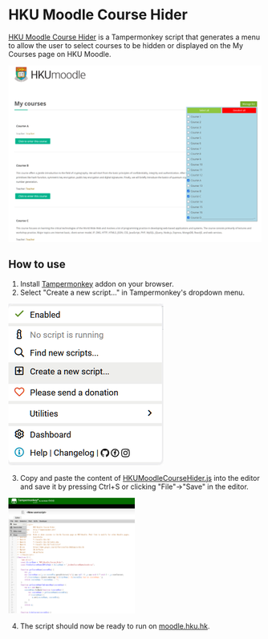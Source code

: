 # HKU Moodle Course Hider
[HKU Moodle Course Hider](./HKUMoodleCourseHider.js) is a Tampermonkey script that generates a menu to allow the user to select courses to be hidden or displayed on the My Courses page on HKU Moodle.

<img src="./README/screenshot1.png">


## How to use
1. Install [Tampermonkey](https://www.tampermonkey.net/) addon on your browser. 
2. Select "Create a new script..." in Tampermonkey's dropdown menu.

<img src="./README/tampermonkey_screenshot1.png">

3. Copy and paste the content of [HKUMoodleCourseHider.js](./HKUMoodleCourseHider.js) into the editor and save it by pressing Ctrl+S or clicking "File"->"Save" in the editor.

<img src="./README/tampermonkey_editor_screenshot.png" width=50% height=50%>

4. The script should now be ready to run on [moodle.hku.hk](https://moodle.hku.hk).
